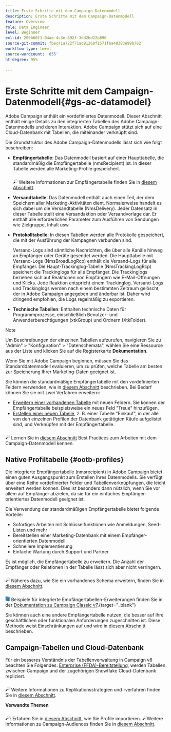 ```yaml
---
title: Erste Schritte mit dem Campaign-Datenmodell
description: Erste Schritte mit dem Campaign-Datenmodell
feature: Overview
role: Data Engineer
level: Beginner
exl-id: 200b60f1-04ae-4c3e-892f-3dd2bd22b896
source-git-commit: fbec41a722f71ad91260f1571f6a48383e99b782
workflow-type: tm+mt
source-wordcount: '655'
ht-degree: 95%

---
```


# Erste Schritte mit dem Campaign-Datenmodell{#gs-ac-datamodel}

Adobe Campaign enthält ein vordefiniertes Datenmodell. Dieser Abschnitt enthält einige Details zu den integrierten Tabellen des Adobe Campaign-Datenmodells und deren Interaktion. Adobe Campaign stützt sich auf eine Cloud-Datenbank mit Tabellen, die miteinander verknüpft sind.

Die Grundstruktur des Adobe Campaign-Datenmodells lässt sich wie folgt beschreiben:

* **Empfängertabelle**: Das Datenmodell basiert auf einer Haupttabelle, die standardmäßig die Empfängertabelle (nmsRecipient) ist. In dieser Tabelle werden alle Marketing-Profile gespeichert.

   ![](../assets/do-not-localize/glass.png) Weitere Informationen zur Empfängertabelle finden Sie in [diesem Abschnitt](#ootb-profiles).

* **Versandtabelle**: Das Datenmodell enthält auch einen Teil, der dem Speichern aller Marketing-Aktivitäten dient. Normalerweise handelt es sich dabei um die Versandtabelle (NmsDelivery). Jeder Datensatz in dieser Tabelle stellt eine Versandaktion oder Versandvorlage dar. Er enthält alle erforderlichen Parameter zum Ausführen von Sendungen wie Zielgruppe, Inhalt usw.

* **Protokolltabelle**: In diesen Tabellen werden alle Protokolle gespeichert, die mit der Ausführung der Kampagnen verbunden sind.

   Versand-Logs sind sämtliche Nachrichten, die über alle Kanäle hinweg an Empfänger oder Geräte gesendet werden. Die Haupttabelle mit Versand-Logs (NmsBroadLogRcp) enthält die Versand-Logs für alle Empfänger.
Die Haupt-Trackinglog-Tabelle (NmsTrackingLogRcp) speichert die Trackinglogs für alle Empfänger. Die Trackinglogs beziehen sich auf Reaktionen von Empfängern wie E-Mail-Öffnungen und Klicks. Jede Reaktion entspricht einem Trackinglog.
Versand-Logs und Trackinglogs werden nach einem bestimmten Zeitraum gelöscht, der in Adobe Campaign angegeben und änderbar ist. Daher wird dringend empfohlen, die Logs regelmäßig zu exportieren.

* **Technische Tabellen**: Enthalten technische Daten für Programmprozesse, einschließlich Benutzer- und Anwenderberechtigungen (xtkGroup) und Ordnern (XtkFolder).

>[!NOTE]
>
>Um Beschreibungen der einzelnen Tabellen aufzurufen, navigieren Sie zu &quot;Admin&quot; > &quot;Konfiguration&quot; > &quot;Datenschemata&quot;, wählen Sie eine Ressource aus der Liste und klicken Sie auf die Registerkarte **Dokumentation**.

Wenn Sie mit Adobe Campaign beginnen, müssen Sie das Standarddatenmodell evaluieren, um zu prüfen, welche Tabelle am besten zur Speicherung Ihrer Marketing-Daten geeignet ist.

Sie können die standardmäßige Empfängertabelle mit den vordefinierten Feldern verwenden, wie in [diesem Abschnitt](#ootb-profiles) beschrieben. Bei Bedarf können Sie sie mit zwei Verfahren erweitern:

* [Erweitern einer vorhandenen Tabelle](extend-schema.md) mit neuen Feldern. Sie können der Empfängertabelle beispielsweise ein neues Feld &quot;Treue&quot; hinzufügen.
* [Erstellen einer neuen Tabelle](create-schema.md), z. B. einer Tabelle &quot;Einkauf&quot;, in der alle von den einzelnen Profilen der Datenbank getätigten Käufe aufgelistet sind, und Verknüpfen mit der Empfängertabelle.

![](../assets/do-not-localize/glass.png) Lernen Sie in [diesem Abschnitt](datamodel-best-practices.md) Best Practices zum Arbeiten mit dem Campaign-Datenmodell kennen.

## Native Profiltabelle {#ootb-profiles}

Die integrierte Empfängertabelle (nmsrecipient) in Adobe Campaign bietet einen guten Ausgangspunkt zum Erstellen Ihres Datenmodells. Sie verfügt über eine Reihe vordefinierter Felder und Tabellenverknüpfungen, die leicht erweitert werden können. Dies ist besonders dann nützlich, wenn Sie vor allem auf Empfänger abzielen, da sie für ein einfaches Empfänger-orientiertes Datenmodell geeignet ist.

Die Verwendung der standardmäßigen Empfängertabelle bietet folgende Vorteile:

* Sofortiges Arbeiten mit Schlüsselfunktionen wie Anmeldungen, Seed-Listen und mehr
* Bereitstellen einer Marketing-Datenbank mit einem Empfänger-orientierten Datenmodell
* Schnellere Implementierung
* Einfache Wartung durch Support und Partner

Es ist möglich, die Empfängertabelle zu erweitern. Die Anzahl der Empfänger oder Relationen in der Tabelle lässt sich aber nicht verringern.

![](../assets/do-not-localize/glass.png) Näheres dazu, wie Sie ein vorhandenes Schema erweitern, finden Sie in [diesem Abschnitt](extend-schema.md).

![](../assets/do-not-localize/book.png) Beispiele für integrierte Empfängertabellen-Erweiterungen finden Sie in der [Dokumentation zu Campaign Classic v7](https://experienceleague.adobe.com/docs/campaign-classic/using/configuring-campaign-classic/editing-schemas/examples-of-schemas-edition.html?lang=de#extending-a-table).{target=&quot;_blank&quot;}

Sie können auch eine andere Empfängertabelle nutzen, die besser auf Ihre geschäftlichen oder funktionalen Anforderungen zugeschnitten ist. Diese Methode weist Einschränkungen auf und wird in [diesem Abschnitt](custom-recipient.md) beschrieben.

## Campaign-Tabellen und Cloud-Datenbank

Für ein besseres Verständnis der Tabellenverwaltung in Campaign v8 beachten Sie Folgendes: [Enterprise (FFDA)-Bereitstellung](../architecture/enterprise-deployment.md), werden Tabellen zwischen Campaign und der zugehörigen Snowflake Cloud-Datenbank repliziert.

![](../assets/do-not-localize/glass.png) Weitere Informationen zu Replikationsstrategien und -verfahren finden Sie in [diesem Abschnitt](../architecture/replication.md).

**Verwandte Themen**

![](../assets/do-not-localize/glass.png): Erfahren Sie in [diesem Abschnitt](../start/import.md), wie Sie Profile importieren.
![](../assets/do-not-localize/glass.png)Weitere Informationen zu Campaign-Audiences finden Sie in [diesem Abschnitt](../start/audiences.md).
